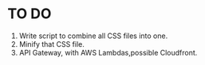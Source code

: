 # TO DO

1. Write script to combine all CSS files into one.
2. Minify that CSS file.
3. API Gateway, with AWS Lambdas,possible Cloudfront.

